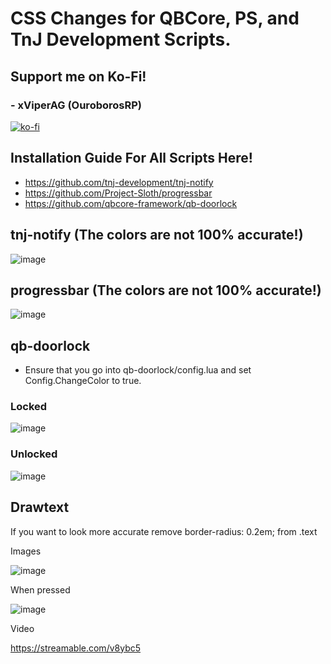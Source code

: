 # CSS Changes for QBCore, PS, and TnJ Development Scripts.

## Support me on Ko-Fi!
### - xViperAG (OuroborosRP)
[![ko-fi](https://ko-fi.com/img/githubbutton_sm.svg)](https://ko-fi.com/xviperag)

## Installation Guide For All Scripts Here!

* https://github.com/tnj-development/tnj-notify
* https://github.com/Project-Sloth/progressbar
* https://github.com/qbcore-framework/qb-doorlock

## tnj-notify (The colors are not 100% accurate!)

![image](https://user-images.githubusercontent.com/76920136/168729052-cb669845-0dfd-4aae-b1b5-5260affa4702.png)

## progressbar (The colors are not 100% accurate!)

![image](https://i.imgur.com/09nqjt4.jpeg)

## qb-doorlock

* Ensure that you go into qb-doorlock/config.lua and set Config.ChangeColor to true.

### Locked
![image](https://i.imgur.com/kP3I2FM.png)

### Unlocked
![image](https://i.imgur.com/x61ISru.png)

## Drawtext 
If you want to look more accurate remove border-radius: 0.2em; from .text

Images 

![image](https://user-images.githubusercontent.com/76920136/168768091-194e130e-67b1-4c85-b3ca-86530adb2330.png)

When pressed

![image](https://user-images.githubusercontent.com/76920136/168768152-addb2e3a-86f4-4353-8152-db5be66678c3.png)

Video

https://streamable.com/v8ybc5
